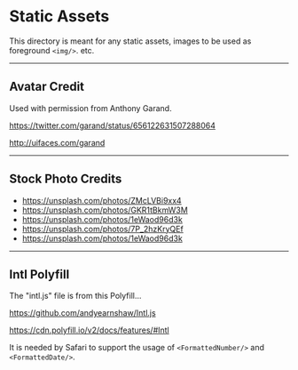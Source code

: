 # Static Assets

This directory is meant for any static assets,
images to be used as foreground `<img/>`. etc.

---

## Avatar Credit

Used with permission from Anthony Garand.

https://twitter.com/garand/status/656122631507288064

http://uifaces.com/garand

---

## Stock Photo Credits

* https://unsplash.com/photos/ZMcLVBi9xx4
* https://unsplash.com/photos/GKR1tBkmW3M
* https://unsplash.com/photos/1eWaod96d3k
* https://unsplash.com/photos/7P_2hzKryQEf
* https://unsplash.com/photos/1eWaod96d3k

---

## Intl Polyfill

The "intl.js" file is from this Polyfill…

https://github.com/andyearnshaw/Intl.js

https://cdn.polyfill.io/v2/docs/features/#Intl

It is needed by Safari to support the usage of
`<FormattedNumber/>` and `<FormattedDate/>`.